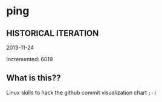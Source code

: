 # ping

## HISTORICAL ITERATION
2013-11-24

Incremented: 6019

## What is this?? 
Linux skills to hack the github commit visualization chart `;-)`
